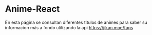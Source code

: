# Anime-React
En esta página se consultan diferentes titulos de animes para saber su informacion más a fondo utilizando la api https://jikan.moe/faqs 

